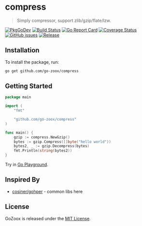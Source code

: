# compress
> Simply compressor, support zlib/gzip/flate/lzw.

[![PkgGoDev](https://pkg.go.dev/badge/github.com/go-zoox/compress)](https://pkg.go.dev/github.com/go-zoox/compress)
[![Build Status](https://github.com/go-zoox/compress/actions/workflows/ci.yml/badge.svg?branch=master)](https://github.com/go-zoox/compress/actions/workflows/ci.yml)
[![Go Report Card](https://goreportcard.com/badge/github.com/go-zoox/compress)](https://goreportcard.com/report/github.com/go-zoox/compress)
[![Coverage Status](https://coveralls.io/repos/github/go-zoox/compress/badge.svg?branch=master)](https://coveralls.io/github/go-zoox/compress?branch=master)
[![GitHub issues](https://img.shields.io/github/issues/go-zoox/compress.svg)](https://github.com/go-zoox/compress/issues)
[![Release](https://img.shields.io/github/tag/go-zoox/compress.svg?label=Release)](https://github.com/go-zoox/compress/tags)

## Installation
To install the package, run:
```bash
go get github.com/go-zoox/compress
```

## Getting Started

```go
package main

import (
	"fmt"

	"github.com/go-zoox/compress"
)

func main() {
	gzip := compress.NewGzip()
	bytes := gzip.Compress([]byte("hello world"))
	bytes2, _ := gzip.Decompress(bytes)
	fmt.Println(string(bytes2))
}
```

Try in [Go Playground](https://go.dev/play/p/4ATlBB8BHQi).

## Inspired By
* [cosiner/gohper](https://github.com/cosiner/gohper/blob/master/encoding/encoding.go) - common libs here

## License
GoZoox is released under the [MIT License](./LICENSE).
